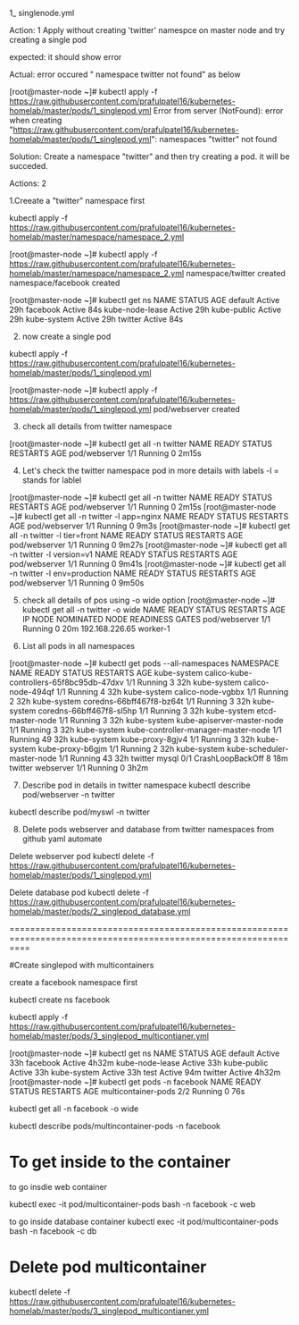 
1_ singlenode.yml

Action: 1
Apply without creating 'twitter' namespce on master node and try creating a single pod

expected: it should show error

Actual: error occured " namespace twitter not found" as below

[root@master-node ~]# kubectl apply -f https://raw.githubusercontent.com/prafulpatel16/kubernetes-homelab/master/pods/1_singlepod.yml
Error from server (NotFound): error when creating "https://raw.githubusercontent.com/prafulpatel16/kubernetes-homelab/master/pods/1_singlepod.yml": namespaces "twitter" not found

Solution:
Create a namespace "twitter" and then try creating a pod. it will be succeded.

Actions: 2

1.Creeate a "twitter" namespace first

kubectl apply -f https://raw.githubusercontent.com/prafulpatel16/kubernetes-homelab/master/namespace/namespace_2.yml

[root@master-node ~]# kubectl apply -f https://raw.githubusercontent.com/prafulpatel16/kubernetes-homelab/master/namespace/namespace_2.yml
namespace/twitter created
namespace/facebook created

[root@master-node ~]# kubectl get ns
NAME              STATUS   AGE
default           Active   29h
facebook          Active   84s
kube-node-lease   Active   29h
kube-public       Active   29h
kube-system       Active   29h
twitter           Active   84s

2. now create a single pod

kubectl apply -f https://raw.githubusercontent.com/prafulpatel16/kubernetes-homelab/master/pods/1_singlepod.yml

[root@master-node ~]# kubectl apply -f https://raw.githubusercontent.com/prafulpatel16/kubernetes-homelab/master/pods/1_singlepod.yml
pod/webserver created

3. check all details from twitter namespace
 

[root@master-node ~]# kubectl get all -n twitter
NAME            READY   STATUS    RESTARTS   AGE
pod/webserver   1/1     Running   0          2m15s

4. Let's check the twitter namespace pod in more details with labels
-l = stands for lablel

[root@master-node ~]# kubectl get all -n twitter
NAME            READY   STATUS    RESTARTS   AGE
pod/webserver   1/1     Running   0          2m15s
[root@master-node ~]# kubectl get all -n twitter -l app=nginx
NAME            READY   STATUS    RESTARTS   AGE
pod/webserver   1/1     Running   0          9m3s
[root@master-node ~]# kubectl get all -n twitter -l tier=front
NAME            READY   STATUS    RESTARTS   AGE
pod/webserver   1/1     Running   0          9m27s
[root@master-node ~]# kubectl get all -n twitter -l version=v1
NAME            READY   STATUS    RESTARTS   AGE
pod/webserver   1/1     Running   0          9m41s
[root@master-node ~]# kubectl get all -n twitter -l env=production
NAME            READY   STATUS    RESTARTS   AGE
pod/webserver   1/1     Running   0          9m50s

5. check all details of pos using -o wide option
[root@master-node ~]# kubectl get all -n twitter -o wide
NAME            READY   STATUS    RESTARTS   AGE   IP               NODE       NOMINATED NODE   READINESS GATES
pod/webserver   1/1     Running   0          20m   192.168.226.65   worker-1   <none>           <none>


6. List all pods in all namespaces
 
 [root@master-node ~]# kubectl get pods --all-namespaces
NAMESPACE     NAME                                       READY   STATUS             RESTARTS   AGE
kube-system   calico-kube-controllers-65f8bc95db-47dxv   1/1     Running            3          32h
kube-system   calico-node-494qf                          1/1     Running            4          32h
kube-system   calico-node-vgbbx                          1/1     Running            2          32h
kube-system   coredns-66bff467f8-bz64t                   1/1     Running            3          32h
kube-system   coredns-66bff467f8-sl5hp                   1/1     Running            3          32h
kube-system   etcd-master-node                           1/1     Running            3          32h
kube-system   kube-apiserver-master-node                 1/1     Running            3          32h
kube-system   kube-controller-manager-master-node        1/1     Running            49         32h
kube-system   kube-proxy-8gjv4                           1/1     Running            3          32h
kube-system   kube-proxy-b6gjm                           1/1     Running            2          32h
kube-system   kube-scheduler-master-node                 1/1     Running            43         32h
twitter       mysql                                      0/1     CrashLoopBackOff   8          18m
twitter       webserver                                  1/1     Running            0          3h2m


7. Describe pod in details in twitter namespace
kubectl describe pod/webserver -n twitter

kubectl describe pod/myswl -n twitter

8. Delete pods webserver and database from twitter namespaces from github yaml automate
 
 Delete webserver pod
 kubectl delete -f https://raw.githubusercontent.com/prafulpatel16/kubernetes-homelab/master/pods/1_singlepod.yml
 
 Delete database pod
 kubectl delete -f https://raw.githubusercontent.com/prafulpatel16/kubernetes-homelab/master/pods/2_singlepod_database.yml
 
 ================================================================================================================
 
 #Create singlepod with multicontainers
 
 create a facebook namespace first
 
 kubectl create ns facebook
 
 kubectl apply -f https://raw.githubusercontent.com/prafulpatel16/kubernetes-homelab/master/pods/3_singlepod_multicontianer.yml
 
[root@master-node ~]# kubectl get ns
NAME              STATUS   AGE
default           Active   33h
facebook          Active   4h32m
kube-node-lease   Active   33h
kube-public       Active   33h
kube-system       Active   33h
test              Active   94m
twitter           Active   4h32m
[root@master-node ~]# kubectl get pods -n facebook
NAME                  READY   STATUS    RESTARTS   AGE
multicontainer-pods   2/2     Running   0          76s

kubectl get all -n facebook -o wide
 
 
kubectl describe pods/multincontainer-pods -n facebook
 
# To get inside to the container
 
 to go insdie web container
 
  kubectl exec -it pod/multicontainer-pods bash -n facebook -c web
 
 to go inside database container
  kubectl exec -it pod/multicontainer-pods bash -n facebook -c db

# Delete pod multicontainer
 
 kubectl delete -f https://raw.githubusercontent.com/prafulpatel16/kubernetes-homelab/master/pods/3_singlepod_multicontianer.yml

 
 
